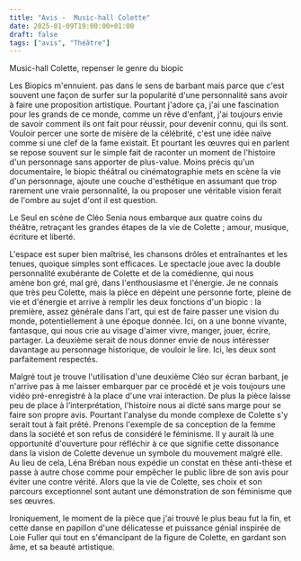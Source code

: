 ```yaml
---
title: "Avis -  Music-hall Colette"
date: 2025-01-09T19:00:00+01:00
draft: false
tags: ["avis", "Théâtre"]
---
```


Music-hall Colette, repenser le genre du biopic

Les Biopics m'ennuient. pas dans le sens de barbant mais parce que c'est souvent une façon de surfer sur la popularité d'une personnalité sans avoir à faire une proposition artistique. Pourtant j'adore ça, j'ai une fascination pour les grands de ce monde, comme un rêve d'enfant, j'ai toujours envie de savoir comment ils ont fait pour réussir, pour devenir connu, qui ils sont. Vouloir percer une sorte de misère de la célébrité, c'est une idée naïve comme si une clef de la fame existait. Et pourtant les œuvres qui en parlent se repose souvent sur le simple fait de raconter un moment de l'histoire d'un personnage sans apporter de plus-value. Moins précis qu'un documentaire, le biopic théâtral ou cinématographie mets en scène la vie d'un personnage, ajoute une couche d'esthétique en assumant que trop rarement une vraie personnalité, la ou proposer une véritable vision ferait de l'ombre au sujet d'ont il est question.

Le Seul en scène de Cléo Senia nous embarque aux quatre coins du théâtre, retraçant les grandes étapes de la vie de Colette ; amour, musique, écriture et liberté.

L'espace est super bien maîtrisé, les chansons drôles et entraînantes et les tenues, quoique simples sont efficaces. Le spectacle joue avec la double personnalité exubérante de Colette et de la comédienne, qui nous amène bon gré, mal gré, dans l'enthousiasme et l'énergie. Je ne connais que très peu Colette, mais la pièce en dépeint une personne forte, pleine de vie et d'énergie et arrive à remplir les deux fonctions d'un biopic : la première, assez générale dans l'art, qui est de faire passer une vision du monde, potentiellement à une époque donnée. Ici, on a une bonne vivante, fantasque, qui nous crie au visage d'aimer vivre, manger, jouer, écrire, partager. La deuxième serait de nous donner envie de nous intéresser davantage au personnage historique, de vouloir le lire. Ici, les deux sont parfaitement respectés.

Malgré tout je trouve l'utilisation d'une deuxième Cléo sur écran barbant, je n'arrive pas à me laisser embarquer par ce procédé et je vois toujours une vidéo pré-enregistré à la place d'une vrai interaction. De plus la pièce laisse peu de place à l’interprétation, l'histoire nous ai dicté sans marge pour se faire son propre avis. Pourtant l'analyse du monde complexe de Colette s'y serait tout à fait prêté. Prenons l'exemple de sa conception de la femme dans la société et son refus de considéré le féminisme. Il y aurait là une opportunité d'ouverture pour réfléchir à ce que signifie cette dissonance dans la vision de Colette devenue un symbole du mouvement malgré elle. Au lieu de cela, Léna Bréban nous expédie un constat en thèse anti-thèse et passe à autre chose comme pour empêcher le public libre de son avis pour éviter une contre vérité. Alors que la vie de Colette, ses choix et son parcours exceptionnel sont autant une démonstration de son féminisme que ses œuvres.

Ironiquement, le moment de la pièce que j'ai trouvé le plus beau fut la fin, et cette danse en papillon d'une délicatesse et puissance génial inspirée de Loie Fuller qui tout en s'émancipant de la figure de Colette, en gardant son âme, et sa beauté artistique.
